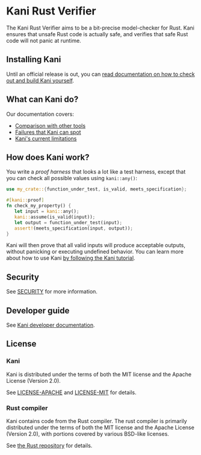 # Kani Rust Verifier

The Kani Rust Verifier aims to be a bit-precise model-checker for Rust.
Kani ensures that unsafe Rust code is actually safe, and verifies that safe Rust code will not panic at runtime.

## Installing Kani

Until an official release is out, you can [read documentation on how to check out and build Kani yourself](https://model-checking.github.io/kani/install-guide.html).

## What can Kani do?

Our documentation covers:

* [Comparison with other tools](https://model-checking.github.io/kani/tool-comparison.html)
* [Failures that Kani can spot](https://model-checking.github.io/kani/tutorial-kinds-of-failure.html)
* [Kani's current limitations](https://model-checking.github.io/kani/limitations.html)

## How does Kani work?

You write a _proof harness_ that looks a lot like a test harness, except that you can check all possible values using `kani::any()`:

```rust
use my_crate::{function_under_test, is_valid, meets_specification};

#[kani::proof]
fn check_my_property() {
   let input = kani::any();
   kani::assume(is_valid(input));
   let output = function_under_test(input);
   assert!(meets_specification(input, output));
}
```

Kani will then prove that all valid inputs will produce acceptable outputs, without panicking or executing undefined behavior.
You can learn more about how to use Kani [by following the Kani tutorial](https://model-checking.github.io/kani/kani-tutorial.html).

## Security
See [SECURITY](https://github.com/model-checking/kani/security/policy) for more information.

## Developer guide
See [Kani developer documentation](https://model-checking.github.io/kani/dev-documentation.html).

## License
### Kani
Kani is distributed under the terms of both the MIT license and the Apache License (Version 2.0).

See [LICENSE-APACHE](LICENSE-APACHE) and [LICENSE-MIT](LICENSE-MIT) for details.

### Rust compiler
Kani contains code from the Rust compiler.
The rust compiler is primarily distributed under the terms of both the MIT license and the Apache License (Version 2.0), with portions covered by various BSD-like licenses.

See [the Rust repository](https://github.com/rust-lang/rust) for details.
